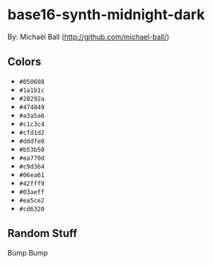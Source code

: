 # base16-synth-midnight-dark

By: Michaël Ball (http://github.com/michael-ball/)

## Colors

* `#050608`
* `#1a1b1c`
* `#28292a`
* `#474849`
* `#a3a5a6`
* `#c1c3c4`
* `#cfd1d2`
* `#dddfe0`
* `#b53b50`
* `#ea770d`
* `#c9d364`
* `#06ea61`
* `#42fff9`
* `#03aeff`
* `#ea5ce2`
* `#cd6320`

## Random Stuff

Bump
Bump
